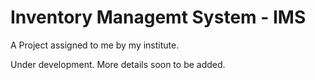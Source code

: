 # Inventory Managemt System - IMS

A Project assigned to me by my institute.

Under development. More details soon to be added.